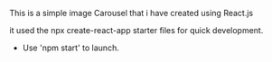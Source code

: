 This is a simple image Carousel that i have created using React.js


it used the npx create-react-app starter files for quick development. 


* Use 'npm start' to launch.  
